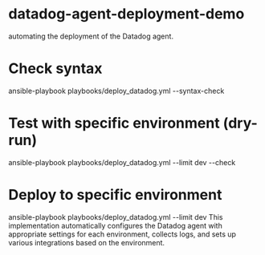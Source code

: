# datadog-agent-deployment-demo
automating the deployment of the Datadog agent.

# Check syntax
ansible-playbook playbooks/deploy_datadog.yml --syntax-check

# Test with specific environment (dry-run)
ansible-playbook playbooks/deploy_datadog.yml --limit dev --check

# Deploy to specific environment
ansible-playbook playbooks/deploy_datadog.yml --limit dev
This implementation automatically configures the Datadog agent with appropriate settings for each environment, collects logs, and sets up various integrations based on the environment.
